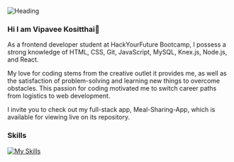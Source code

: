 ![Heading](https://user-images.githubusercontent.com/94117213/233404785-de562107-ea4c-45bc-8854-53db1ff7fd3a.png)

### Hi I am Vipavee Kositthai👋

As a frontend developer student at HackYourFuture Bootcamp, I possess a strong knowledge of HTML, CSS, Git, JavaScript, MySQL, Knex.js, Node.js, and React. 

My love for coding stems from the creative outlet it provides me, as well as the satisfaction of problem-solving and learning new things to overcome obstacles. This passion for coding motivated me to switch career paths from logistics to web development.

I invite you to check out my full-stack app, Meal-Sharing-App, which is available for viewing live on its repository.

### Skills 
[![My Skills](https://skillicons.dev/icons?i=js,react,html,css,nodejs,mysql,git,bootstrap)](https://skillicons.dev)
